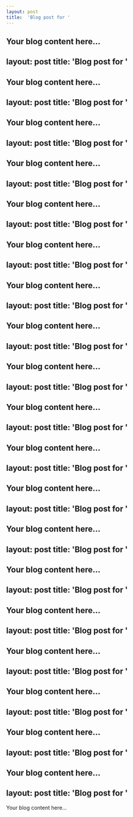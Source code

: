 ```yaml
---
layout: post
title:  'Blog post for '
---
```

Your blog content here...
---
layout: post
title:  'Blog post for '
---
Your blog content here...
---
layout: post
title:  'Blog post for '
---
Your blog content here...
---
layout: post
title:  'Blog post for '
---
Your blog content here...
---
layout: post
title:  'Blog post for '
---
Your blog content here...
---
layout: post
title:  'Blog post for '
---
Your blog content here...
---
layout: post
title:  'Blog post for '
---
Your blog content here...
---
layout: post
title:  'Blog post for '
---
Your blog content here...
---
layout: post
title:  'Blog post for '
---
Your blog content here...
---
layout: post
title:  'Blog post for '
---
Your blog content here...
---
layout: post
title:  'Blog post for '
---
Your blog content here...
---
layout: post
title:  'Blog post for '
---
Your blog content here...
---
layout: post
title:  'Blog post for '
---
Your blog content here...
---
layout: post
title:  'Blog post for '
---
Your blog content here...
---
layout: post
title:  'Blog post for '
---
Your blog content here...
---
layout: post
title:  'Blog post for '
---
Your blog content here...
---
layout: post
title:  'Blog post for '
---
Your blog content here...
---
layout: post
title:  'Blog post for '
---
Your blog content here...
---
layout: post
title:  'Blog post for '
---
Your blog content here...
---
layout: post
title:  'Blog post for '
---
Your blog content here...
